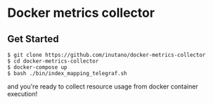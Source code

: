 # Docker metrics collector

## Get Started

```
$ git clone https://github.com/inutano/docker-metrics-collector
$ cd docker-metrics-collector
$ docker-compose up
$ bash ./bin/index_mapping_telegraf.sh
```

and you're ready to collect resource usage from docker container execution!

